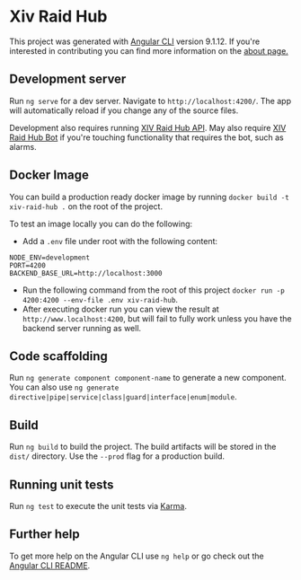 # Xiv Raid Hub

This project was generated with [Angular CLI](https://github.com/angular/angular-cli) version 9.1.12. If you're interested in contributing you can find more information on the [about page.](http://www.xivraidhub.com/about)

## Development server

Run `ng serve` for a dev server. Navigate to `http://localhost:4200/`. The app will automatically reload if you change any of the source files.

Development also requires running [XIV Raid Hub API](https://github.com/smithk58/xiv-raid-hub-api). May also require [XIV Raid Hub Bot](https://github.com/smithk58/xiv-raid-hub-bot) if you're touching functionality that requires the bot, such as alarms.

## Docker Image

You can build a production ready docker image by running `docker build -t xiv-raid-hub .` on the root of the project.

To test an image locally you can do the following:
* Add a `.env` file under root with the following content:
```
NODE_ENV=development
PORT=4200
BACKEND_BASE_URL=http://localhost:3000
```
* Run the following command from the root of this project `docker run -p 4200:4200 --env-file .env xiv-raid-hub`.
* After executing docker run you can view the result at `http://www.localhost:4200`, but will fail to fully work unless you have the backend server running as well.

## Code scaffolding

Run `ng generate component component-name` to generate a new component. You can also use `ng generate directive|pipe|service|class|guard|interface|enum|module`.

## Build

Run `ng build` to build the project. The build artifacts will be stored in the `dist/` directory. Use the `--prod` flag for a production build.

## Running unit tests

Run `ng test` to execute the unit tests via [Karma](https://karma-runner.github.io).

## Further help

To get more help on the Angular CLI use `ng help` or go check out the [Angular CLI README](https://github.com/angular/angular-cli/blob/master/README.md).
